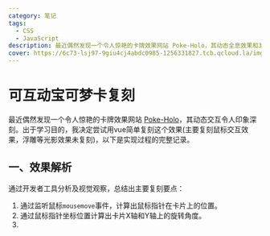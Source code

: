 ```yaml
---
category: 笔记
tags:
  - CSS
  - JavaScript
description: 最近偶然发现一个令人惊艳的卡牌效果网站 Poke-Holo，其动态全息效果和3D交互令人印象深刻。出于学习目的，我决定尝试复刻这个效果，以下是实现过程的完整记录。
cover: https://6c73-lsj97-9giu4cj4abdc0985-1256331827.tcb.qcloud.la/imgs/2025_05/pokemon.svg
---
```

<script setup>
import Read from "@components/Read.vue";
import Card from './components/Card.vue'
</script>

<ClientOnly>
  <read></read>
</ClientOnly>

<Card/>


# 可互动宝可梦卡复刻


最近偶然发现一个令人惊艳的卡牌效果网站 [Poke-Holo](https://poke-holo.simey.me/)，其动态交互令人印象深刻。出于学习目的，我决定尝试用vue简单复刻这个效果(主要复刻鼠标交互效果，浮雕等光影效果未复刻)，以下是实现过程的完整记录。

## 一、效果解析
通过开发者工具分析及视觉观察，总结出主要复刻要点：
1. 通过监听鼠标`mousemove`事件，计算出鼠标指针在卡片上的位置。
2. 通过鼠标指针坐标位置计算出卡片X轴和Y轴上的旋转角度。
3. 
